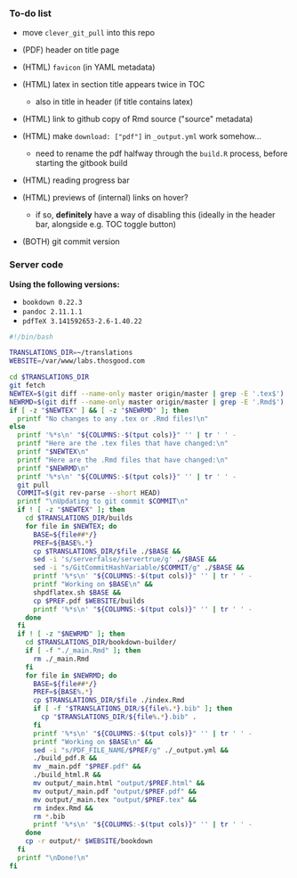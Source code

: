 ### To-do list

- move `clever_git_pull` into this repo

- (PDF) header on title page
- (HTML) `favicon` (in YAML metadata)
- (HTML) latex in section title appears twice in TOC
  + also in title in header (if title contains latex)
- (HTML) link to github copy of Rmd source ("source" metadata)
- (HTML) make `download: ["pdf"]` in `_output.yml` work somehow...
  + need to rename the pdf halfway through the `build.R` process, before starting the gitbook build
- (HTML) reading progress bar
- (HTML) previews of (internal) links on hover?
  + if so, **definitely** have a way of disabling this (ideally in the header bar, alongside e.g. TOC toggle button)
- (BOTH) git commit version

### Server code

**Using the following versions:**
- `bookdown 0.22.3`
- `pandoc 2.11.1.1`
- `pdfTeX 3.141592653-2.6-1.40.22`

```bash
#!/bin/bash

TRANSLATIONS_DIR=~/translations
WEBSITE=/var/www/labs.thosgood.com

cd $TRANSLATIONS_DIR
git fetch
NEWTEX=$(git diff --name-only master origin/master | grep -E '.tex$')
NEWRMD=$(git diff --name-only master origin/master | grep -E '.Rmd$')
if [ -z "$NEWTEX" ] && [ -z "$NEWRMD" ]; then
  printf "No changes to any .tex or .Rmd files!\n"
else
  printf '%*s\n' "${COLUMNS:-$(tput cols)}" '' | tr ' ' -
  printf "Here are the .tex files that have changed:\n"
  printf "$NEWTEX\n"
  printf "Here are the .Rmd files that have changed:\n"
  printf "$NEWRMD\n"
  printf '%*s\n' "${COLUMNS:-$(tput cols)}" '' | tr ' ' -
  git pull
  COMMIT=$(git rev-parse --short HEAD)
  printf "\nUpdating to git commit $COMMIT\n"
  if ! [ -z "$NEWTEX" ]; then
    cd $TRANSLATIONS_DIR/builds
    for file in $NEWTEX; do
      BASE=${file##*/}
      PREF=${BASE%.*}
      cp $TRANSLATIONS_DIR/$file ./$BASE &&
      sed -i 's/serverfalse/servertrue/g' ./$BASE &&
      sed -i "s/GitCommitHashVariable/$COMMIT/g" ./$BASE &&
      printf '%*s\n' "${COLUMNS:-$(tput cols)}" '' | tr ' ' -
      printf "Working on $BASE\n" &&
      shpdflatex.sh $BASE &&
      cp $PREF.pdf $WEBSITE/builds
      printf '%*s\n' "${COLUMNS:-$(tput cols)}" '' | tr ' ' -
    done
  fi
  if ! [ -z "$NEWRMD" ]; then
    cd $TRANSLATIONS_DIR/bookdown-builder/
    if [ -f "./_main.Rmd" ]; then
      rm ./_main.Rmd
    fi
    for file in $NEWRMD; do
      BASE=${file##*/}
      PREF=${BASE%.*}
      cp $TRANSLATIONS_DIR/$file ./index.Rmd
      if [ -f "$TRANSLATIONS_DIR/${file%.*}.bib" ]; then
        cp "$TRANSLATIONS_DIR/${file%.*}.bib" .
      fi
      printf '%*s\n' "${COLUMNS:-$(tput cols)}" '' | tr ' ' -
      printf "Working on $BASE\n" &&
      sed -i "s/PDF_FILE_NAME/$PREF/g" ./_output.yml &&
      ./build_pdf.R &&
      mv _main.pdf "$PREF.pdf" &&
      ./build_html.R &&
      mv output/_main.html "output/$PREF.html" &&
      mv output/_main.pdf "output/$PREF.pdf" &&
      mv output/_main.tex "output/$PREF.tex" &&
      rm index.Rmd &&
      rm *.bib
      printf '%*s\n' "${COLUMNS:-$(tput cols)}" '' | tr ' ' -
    done
    cp -r output/* $WEBSITE/bookdown
  fi
  printf "\nDone!\n"
fi
```

